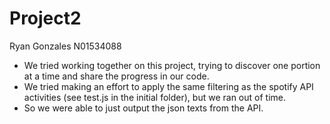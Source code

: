 # Project2
Ryan Gonzales N01534088

- We tried working together on this project, trying to discover one portion at a time and share the progress in our code.
- We tried making an effort to apply the same filtering as the spotify API activities (see test.js in the initial folder), but we ran out of time.
- So we were able to just output the json texts from the API.
